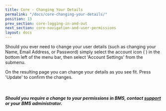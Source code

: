 ```yaml
---
title: Core - Changing Your Details
permalink: "/docs/core-changing-your-details/"
position: 13
prev_section: core-logging-in-and-out
next_section: core-navigation-and-user-permissions
layout: docs
---
```


Should you ever need to change your user details (such as changing your Name, Email Address, or Password) simply select the account icon ( <span class="fa fa-user"></span> ) in the bottom left of the menu bar, then select 'Account Settings' from the submenu.

On the resulting page you can change your details as you see fit. Press 'Update' to confirm the changes.

<div class="note info">
  <span class="fa fa-quote-left fa-lg">&nbsp;</span>
  <h5>Should you require a change to your permissions in BMS, contact <a id="Intercom" class="askSupport noRedirect" href="mailto:c772676240e0bea1fa03f8bbf21edc26778efc65@incoming.intercom.io">support</a> or your BMS administrator.</h5>
</div>
